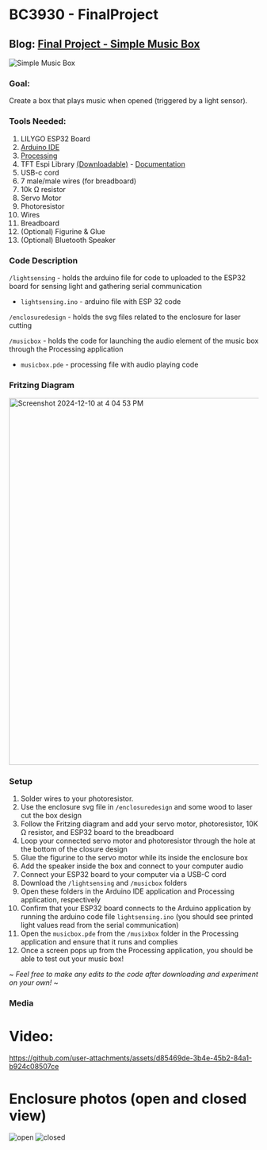 # BC3930 - FinalProject

## Blog: [Final Project - Simple Music Box](https://spotted-cayenne-502.notion.site/Final-Project-Simple-Music-Box-15828a677bce800f8b93c8bbda9f6f99)

![Simple Music Box](https://github.com/user-attachments/assets/e88924c2-04cd-4fbb-b845-dcc613da39e4)

### Goal:
Create a box that plays music when opened (triggered by a light sensor).

### Tools Needed:
1. LILYGO ESP32 Board
2. [Arduino IDE](https://www.arduino.cc/en/software)
3. [Processing](https://processing.org/download)
4. TFT Espi Library [(Downloadable)](https://github.com/Xinyuan-LilyGO/TTGO-T-Display)  - [Documentation](https://github.com/Bodmer/TFT_eSPI/tree/5793878d24161c1ed23ccb136f8564f332506d53)
5. USB-c cord
6. 7 male/male wires (for breadboard)
7. 10k Ω resistor
8. Servo Motor
9. Photoresistor
10. Wires
11. Breadboard
12. (Optional) Figurine & Glue
13. (Optional) Bluetooth Speaker

### Code Description 

`/lightsensing` - holds the arduino file for code to uploaded to the ESP32 board for sensing light and gathering serial communication 

- `lightsensing.ino` - arduino file with ESP 32 code

`/enclosuredesign` - holds the svg files related to the enclosure for laser cutting

`/musicbox` - holds the code for launching the audio element of the music box through the Processing application

- `musicbox.pde` - processing file with audio playing code
  
### Fritzing Diagram

<img width="740" alt="Screenshot 2024-12-10 at 4 04 53 PM" src="https://github.com/user-attachments/assets/32fd57d6-e7f8-4455-be79-ab1b08daceef">

### Setup
1. Solder wires to your photoresistor.
2. Use the enclosure svg file in `/enclosuredesign` and some wood to laser cut the box design
3. Follow the Fritzing diagram and add your servo motor, photoresistor, 10K Ω resistor, and ESP32 board to the breadboard
4. Loop your connected servo motor and photoresistor through the hole at the bottom of the closure design
5. Glue the figurine to the servo motor while its inside the enclosure box
6. Add the speaker inside the box and connect to your computer audio
7. Connect your ESP32 board to your computer via a USB-C cord
8. Download the `/lightsensing` and `/musicbox` folders
9. Open these folders in the Arduino IDE application and Processing application, respectively
10. Confirm that your ESP32 board connects to the Arduino application by running the arduino code file `lightsensing.ino` (you should see printed light values read from the serial communication)
11. Open the `musicbox.pde` from the `/musixbox` folder in the Processing application and ensure that it runs and complies
12. Once a screen pops up from the Processing application, you should be able to test out your music box!
   
~ *Feel free to make any edits to the code after downloading and experiment on your own!* ~
### Media

# Video: 


https://github.com/user-attachments/assets/d85469de-3b4e-45b2-84a1-b924c08507ce



# Enclosure photos (open and closed view)
![open](https://github.com/user-attachments/assets/3ec398bd-7cab-4c51-abb1-d5eb1f8d38aa)
![closed](https://github.com/user-attachments/assets/edaaa1ab-e3e9-4c5a-8da3-2d98794d2ece)

